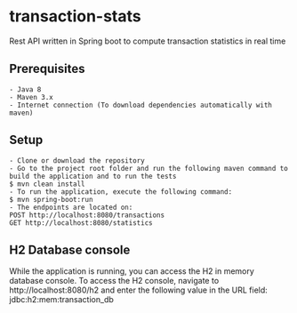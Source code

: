# transaction-stats
Rest API written in Spring boot to compute transaction statistics in real time

## Prerequisites
	- Java 8
	- Maven 3.x
	- Internet connection (To download dependencies automatically with maven)
	
## Setup
	- Clone or download the repository
	- Go to the project root folder and run the following maven command to build the application and to run the tests
	$ mvn clean install
	- To run the application, execute the following command:
	$ mvn spring-boot:run
	- The endpoints are located on:
	POST http://localhost:8080/transactions
	GET http://localhost:8080/statistics

## H2 Database console
While the application is running, you can access the H2 in memory database console.
To access the H2 console, navigate to http://localhost:8080/h2 and enter the following value in the URL field: jdbc:h2:mem:transaction_db